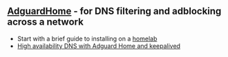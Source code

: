 ## [AdguardHome](https://github.com/AdguardTeam/AdGuardHome) - for DNS filtering and adblocking across a network
- Start with a brief guide to installing on a [homelab](https://medium.com/@codyrwaits/installing-adguard-home-in-my-home-lab-648393f6064f_)
- [High availability DNS with Adguard Home and keepalived](https://realmenweardress.es/2024/05/dockerised-vip-accessible-dns/)
